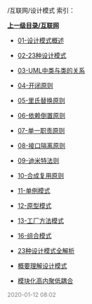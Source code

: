 /互联网/设计模式 索引：


**[上一级目录/互联网](/互联网/index.md)**

- [01-设计模式概述](/互联网/设计模式/01-设计模式概述.md)

- [02-23种设计模式](/互联网/设计模式/02-23种设计模式.md)

- [03-UML中类与类的关系](/互联网/设计模式/03-UML中类与类的关系.md)

- [04-开闭原则](/互联网/设计模式/04-开闭原则.md)

- [05-里氏替换原则](/互联网/设计模式/05-里氏替换原则.md)

- [06-依赖倒置原则](/互联网/设计模式/06-依赖倒置原则.md)

- [07-单一职责原则](/互联网/设计模式/07-单一职责原则.md)

- [08-接口隔离原则](/互联网/设计模式/08-接口隔离原则.md)

- [09-迪米特法则](/互联网/设计模式/09-迪米特法则.md)

- [10-合成复用原则](/互联网/设计模式/10-合成复用原则.md)

- [11-单例模式](/互联网/设计模式/11-单例模式.md)

- [12-原型模式](/互联网/设计模式/12-原型模式.md)

- [13-工厂方法模式](/互联网/设计模式/13-工厂方法模式.md)

- [16-组合模式](/互联网/设计模式/16-组合模式.md)

- [23种设计模式全解析](/互联网/设计模式/23种设计模式全解析.md)

- [概要理解设计模式](/互联网/设计模式/概要理解设计模式.md)

- [模块化高内聚低耦合](/互联网/设计模式/模块化高内聚低耦合.md)


<font size=2 color='grey'> 2020-01-12 08:02 </font>